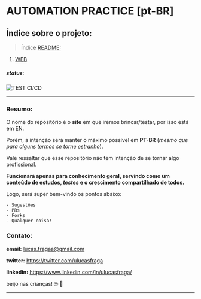 # AUTOMATION PRACTICE [pt-BR]

## Índice sobre o projeto:

> Índice [README:](https://github.com/uLucasFraga/automation-practice/blob/master/README.md)

1. [WEB](https://github.com/uLucasFraga/automation-practice/blob/master/src/WEB.md)

##### status:

![TEST CI/CD](https://github.com/uLucasFraga/automation-practice/workflows/TEST%20CI/CD/badge.svg)

---

### Resumo:
O nome do repositório é o **site** em que iremos brincar/testar, por isso está em EN.

Porém, a intenção será manter o máximo possível em **PT-BR** (_mesmo que para alguns termos se torne estranho_).

Vale ressaltar que esse repositório não tem intenção de se tornar algo profissional.

**Funcionará apenas para conhecimento geral, servindo como um conteúdo de estudos, _testes_ e o crescimento compartilhado de todos.**

Logo, será super bem-vindo os pontos abaixo:

```
- Sugestões
- PRs
- Forks
- Qualquer coisa!
```

### Contato:

**email:** lucas.fragaa@gmail.com

**twitter:** https://twitter.com/ulucasfraga

**linkedin:** https://www.linkedin.com/in/ulucasfraga/


beijo nas crianças! :nerd_face: :black_heart:	

---

